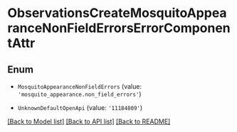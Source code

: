 # ObservationsCreateMosquitoAppearanceNonFieldErrorsErrorComponentAttr


## Enum

* `MosquitoAppearanceNonFieldErrors` (value: `'mosquito_appearance.non_field_errors'`)

* `UnknownDefaultOpenApi` (value: `'11184809'`)

[[Back to Model list]](../README.md#documentation-for-models) [[Back to API list]](../README.md#documentation-for-api-endpoints) [[Back to README]](../README.md)
